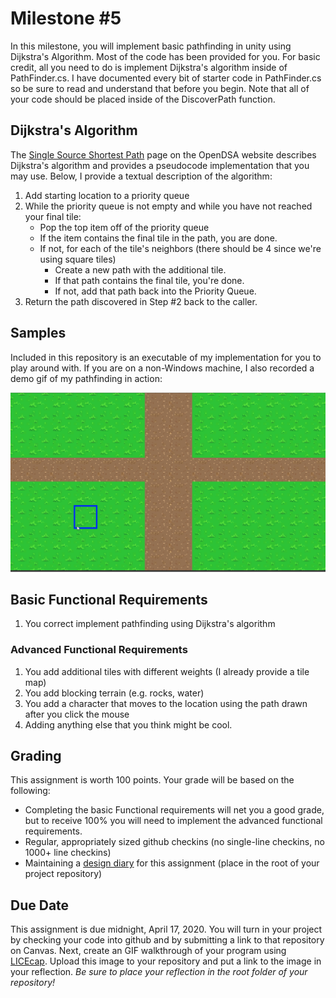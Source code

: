 # Milestone #5
In this milestone, you will implement basic pathfinding in unity using Dijkstra's Algorithm.  Most of the code has been provided for you.  For basic credit, all you need to do is implement Dijkstra's algorithm inside of PathFinder.cs.  I have documented every bit of starter code in PathFinder.cs so be sure to read and understand that before you begin.  Note that all of your code should be placed inside of the DiscoverPath function.

## Dijkstra's Algorithm
The [Single Source Shortest Path](https://opendsa-server.cs.vt.edu/ODSA/Books/CS3/html/GraphShortest.html#single-source-shortest-paths) page on the OpenDSA website describes Dijkstra's algorithm and provides a pseudocode implementation that you may use.   Below, I provide a textual description of the algorithm:

1. Add starting location to a priority queue
2. While the priority queue is not empty and while you have not reached your final tile:
    * Pop the top item off of the priority queue
    * If the item contains the final tile in the path, you are done.
    * If not, for each of the tile's neighbors (there should be 4 since we're using square tiles)
        * Create a new path with the additional tile.  
        * If that path contains the final tile, you're done.
        * If not, add that path back into the Priority Queue.
3. Return the path discovered in Step #2 back to the caller.

## Samples
Included in this repository is an executable of my implementation for you to play around with.  If you are on a non-Windows machine, I also recorded a demo gif of my pathfinding in action:

![pathfinding demo](demo.gif)

## Basic Functional Requirements
1. You correct implement pathfinding using Dijkstra's algorithm

### Advanced Functional Requirements
1. You add additional tiles with different weights (I already provide a tile map)
2. You add blocking terrain (e.g. rocks, water)
3. You add a character that moves to the location using the path drawn after you click the mouse
4. Adding anything else that you think might be cool.

## Grading
This assignment is worth 100 points.  Your grade will be based on the following:
* Completing the basic Functional requirements will net you a good grade, but to receive 100% you will need to implement the advanced functional requirements. 
* Regular, appropriately sized github checkins (no single-line checkins, no 1000+ line checkins)
* Maintaining a [design diary](../design_diary_prompts.md) for this assignment (place in the root of your project repository)

## Due Date
This assignment is due midnight, April 17, 2020.  You will turn in your project by checking your code into github and by submitting a link to that repository on Canvas. Next, create an GIF walkthrough of your program using [LICEcap](https://www.cockos.com/licecap/).  Upload this image to your repository and put a link to the image in your reflection. *Be sure to place your reflection in _the root folder_ of your repository!* 

